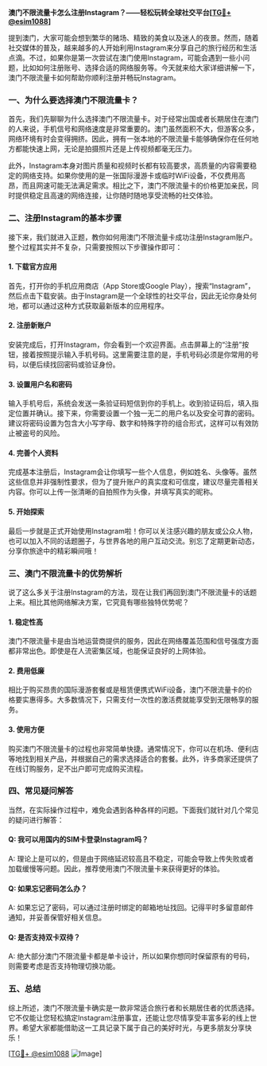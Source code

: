 **澳门不限流量卡怎么注册Instagram？——轻松玩转全球社交平台[[TG💪+ @esim1088](https://t.me/s/esim1088)]**

提到澳门，大家可能会想到繁华的赌场、精致的美食以及迷人的夜景。然而，随着社交媒体的普及，越来越多的人开始利用Instagram来分享自己的旅行经历和生活点滴。不过，如果你是第一次尝试在澳门使用Instagram，可能会遇到一些小问题，比如如何注册账号、选择合适的网络服务等。今天就来给大家详细讲解一下，澳门不限流量卡如何帮助你顺利注册并畅玩Instagram。

### 一、为什么要选择澳门不限流量卡？

首先，我们先聊聊为什么选择澳门不限流量卡。对于经常出国或者长期居住在澳门的人来说，手机信号和网络速度是非常重要的。澳门虽然面积不大，但游客众多，网络环境有时会变得拥挤。因此，拥有一张本地的不限流量卡能够确保你在任何地方都能快速上网，无论是拍摄照片还是上传视频都毫无压力。

此外，Instagram本身对图片质量和视频时长都有较高要求，高质量的内容需要稳定的网络支持。如果你使用的是一张国际漫游卡或临时WiFi设备，不仅费用高昂，而且网速可能无法满足需求。相比之下，澳门不限流量卡的价格更加亲民，同时提供稳定且高速的网络连接，让你随时随地享受流畅的社交体验。

### 二、注册Instagram的基本步骤

接下来，我们就进入正题，教你如何用澳门不限流量卡成功注册Instagram账户。整个过程其实并不复杂，只需要按照以下步骤操作即可：

#### 1. 下载官方应用
首先，打开你的手机应用商店（App Store或Google Play），搜索“Instagram”，然后点击下载安装。由于Instagram是一个全球性的社交平台，因此无论你身处何地，都可以通过这种方式获取最新版本的应用程序。

#### 2. 注册新账户
安装完成后，打开Instagram，你会看到一个欢迎界面。点击屏幕上的“注册”按钮，接着按照提示输入手机号码。这里需要注意的是，手机号码必须是你常用的号码，以便后续找回密码或验证身份。

#### 3. 设置用户名和密码
输入手机号后，系统会发送一条验证码短信到你的手机上。收到验证码后，填入指定位置并确认。接下来，你需要设置一个独一无二的用户名以及安全可靠的密码。建议将密码设置为包含大小写字母、数字和特殊字符的组合形式，这样可以有效防止被盗号的风险。

#### 4. 完善个人资料
完成基本注册后，Instagram会让你填写一些个人信息，例如姓名、头像等。虽然这些信息并非强制性要求，但为了提升账户的真实度和可信度，建议尽量完善相关内容。你可以上传一张清晰的自拍照作为头像，并填写真实的昵称。

#### 5. 开始探索
最后一步就是正式开始使用Instagram啦！你可以关注感兴趣的朋友或公众人物，也可以加入不同的话题圈子，与世界各地的用户互动交流。别忘了定期更新动态，分享你旅途中的精彩瞬间哦！

### 三、澳门不限流量卡的优势解析

说了这么多关于注册Instagram的方法，现在让我们再回到澳门不限流量卡的话题上来。相比其他网络解决方案，它究竟有哪些独特优势呢？

#### 1. 稳定性高
澳门不限流量卡是由当地运营商提供的服务，因此在网络覆盖范围和信号强度方面都非常出色。即使是在人流密集区域，也能保证良好的上网体验。

#### 2. 费用低廉
相比于购买昂贵的国际漫游套餐或是租赁便携式WiFi设备，澳门不限流量卡的价格要实惠得多。大多数情况下，只需支付一次性的激活费就能享受到无限畅享的服务。

#### 3. 使用方便
购买澳门不限流量卡的过程也非常简单快捷。通常情况下，你可以在机场、便利店等地找到相关产品，并根据自己的需求选择适合的套餐。此外，许多商家还提供了在线订购服务，足不出户即可完成购买流程。

### 四、常见疑问解答

当然，在实际操作过程中，难免会遇到各种各样的问题。下面我们就针对几个常见的疑问进行解答：

#### Q: 我可以用国内的SIM卡登录Instagram吗？
A: 理论上是可以的，但是由于网络延迟较高且不稳定，可能会导致上传失败或者加载缓慢等问题。因此，推荐使用澳门不限流量卡来获得更好的体验。

#### Q: 如果忘记密码怎么办？
A: 如果忘记了密码，可以通过注册时绑定的邮箱地址找回。记得平时多留意邮件通知，并妥善保管好相关信息。

#### Q: 是否支持双卡双待？
A: 绝大部分澳门不限流量卡都是单卡设计，所以如果你想同时保留原有的号码，则需要考虑是否支持物理切换功能。

### 五、总结

综上所述，澳门不限流量卡确实是一款非常适合旅行者和长期居住者的优质选择。它不仅能让您轻松搞定Instagram注册事宜，还能让您尽情享受丰富多彩的线上世界。希望大家都能借助这一工具记录下属于自己的美好时光，与更多朋友分享快乐！

[[TG💪+ @esim1088](https://t.me/s/esim1088) ![Image](https://i.postimg.cc/4NQfJmqS/Snipaste-2025-05-13-00-14-12.png)]